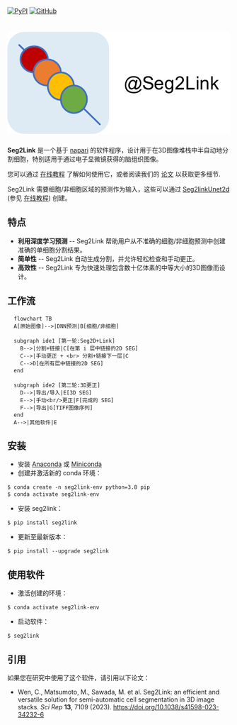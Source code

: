 [![PyPI](https://img.shields.io/pypi/v/seg2link)](https://pypi.org/project/seg2link/) [![GitHub](https://img.shields.io/github/license/WenChentao/3DeeCellTracker)](https://github.com/WenChentao/3DeeCellTracker/blob/master/LICENSE)

# ![图标](docs/pics/icon.svg)

**Seg2Link** 是一个基于 [napari](https://napari.org) 的软件程序，设计用于在3D图像堆栈中半自动地分割细胞，特别适用于通过电子显微镜获得的脑组织图像。

您可以通过 [在线教程](https://wenchentao.github.io/Seg2Link/) 了解如何使用它，或者阅读我们的 [论文](https://doi.org/10.1038/s41598-023-34232-6) 以获取更多细节.

Seg2Link 需要细胞/非细胞区域的预测作为输入，这些可以通过 [Seg2linkUnet2d](https://github.com/WenChentao/seg2link_unet2d) (参见 [在线教程](https://wenchentao.github.io/Seg2Link/seg2link-unet2d.html)) 创建。

## 特点
- **利用深度学习预测** -- Seg2Link 帮助用户从不准确的细胞/非细胞预测中创建准确的单细胞分割结果。
- **简单性** -- Seg2Link 自动生成分割，并允许轻松检查和手动更正。
- **高效性** -- Seg2Link 专为快速处理包含数十亿体素的中等大小的3D图像而设计。

## 工作流
```mermaid
  flowchart TB
  A[原始图像]-->|DNN预测|B[细胞/非细胞]

  subgraph ide1 [第一轮:Seg2D+Link]
    B-->|分割+链接|C[在第 i 层中链接的2D SEG]
    C-->|手动更正 + <br> 分割+链接下一层|C
    C-->D[在所有层中链接的2D SEG]
  end

  subgraph ide2 [第二轮:3D更正]
    D-->|导出/导入|E[3D SEG]
    E-->|手动<br/>更正|F[完成的 SEG]
    F-->|导出|G[TIFF图像序列]
  end
  A-->|其他软件|E
```

## 安装
- 安装 [Anaconda](https://www.anaconda.com/products/individual) 或 [Miniconda](https://conda.io/miniconda.html)
- 创建并激活新的 conda 环境：
```console
$ conda create -n seg2link-env python=3.8 pip
$ conda activate seg2link-env
```
- 安装 seg2link：
```console
$ pip install seg2link
```
- 更新至最新版本：
```console
$ pip install --upgrade seg2link
```

## 使用软件
- 激活创建的环境：
```console
$ conda activate seg2link-env
```
- 启动软件：
```console
$ seg2link
```

## 引用
如果您在研究中使用了这个软件，请引用以下论文：
- Wen, C., Matsumoto, M., Sawada, M. et al. Seg2Link: an efficient and versatile solution for semi-automatic cell segmentation in 3D image stacks. _Sci Rep_ **13**, 7109 (2023). https://doi.org/10.1038/s41598-023-34232-6

